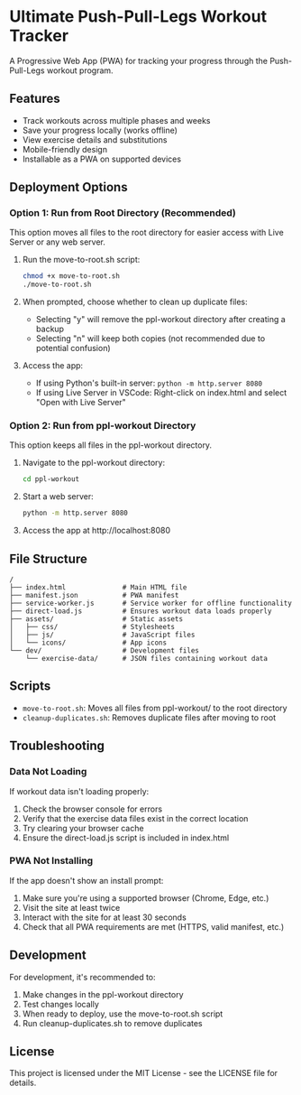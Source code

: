 # Ultimate Push-Pull-Legs Workout Tracker

A Progressive Web App (PWA) for tracking your progress through the Push-Pull-Legs workout program.

## Features

- Track workouts across multiple phases and weeks
- Save your progress locally (works offline)
- View exercise details and substitutions
- Mobile-friendly design
- Installable as a PWA on supported devices

## Deployment Options

### Option 1: Run from Root Directory (Recommended)

This option moves all files to the root directory for easier access with Live Server or any web server.

1. Run the move-to-root.sh script:
   ```bash
   chmod +x move-to-root.sh
   ./move-to-root.sh
   ```

2. When prompted, choose whether to clean up duplicate files:
   - Selecting "y" will remove the ppl-workout directory after creating a backup
   - Selecting "n" will keep both copies (not recommended due to potential confusion)

3. Access the app:
   - If using Python's built-in server: `python -m http.server 8080`
   - If using Live Server in VSCode: Right-click on index.html and select "Open with Live Server"

### Option 2: Run from ppl-workout Directory

This option keeps all files in the ppl-workout directory.

1. Navigate to the ppl-workout directory:
   ```bash
   cd ppl-workout
   ```

2. Start a web server:
   ```bash
   python -m http.server 8080
   ```

3. Access the app at http://localhost:8080

## File Structure

```
/
├── index.html              # Main HTML file
├── manifest.json           # PWA manifest
├── service-worker.js       # Service worker for offline functionality
├── direct-load.js          # Ensures workout data loads properly
├── assets/                 # Static assets
│   ├── css/                # Stylesheets
│   ├── js/                 # JavaScript files
│   └── icons/              # App icons
└── dev/                    # Development files
    └── exercise-data/      # JSON files containing workout data
```

## Scripts

- `move-to-root.sh`: Moves all files from ppl-workout/ to the root directory
- `cleanup-duplicates.sh`: Removes duplicate files after moving to root

## Troubleshooting

### Data Not Loading

If workout data isn't loading properly:

1. Check the browser console for errors
2. Verify that the exercise data files exist in the correct location
3. Try clearing your browser cache
4. Ensure the direct-load.js script is included in index.html

### PWA Not Installing

If the app doesn't show an install prompt:

1. Make sure you're using a supported browser (Chrome, Edge, etc.)
2. Visit the site at least twice
3. Interact with the site for at least 30 seconds
4. Check that all PWA requirements are met (HTTPS, valid manifest, etc.)

## Development

For development, it's recommended to:

1. Make changes in the ppl-workout directory
2. Test changes locally
3. When ready to deploy, use the move-to-root.sh script
4. Run cleanup-duplicates.sh to remove duplicates

## License

This project is licensed under the MIT License - see the LICENSE file for details.